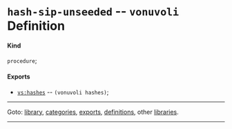 

<a id='definition__vonuvoli__hash-sip-unseeded'></a>

# `hash-sip-unseeded` -- `vonuvoli` Definition


<a id='definition__vonuvoli__hash-sip-unseeded__kind'></a>

#### Kind

`procedure`;


<a id='definition__vonuvoli__hash-sip-unseeded__exports'></a>

#### Exports

 * [`vs:hashes`](../../vonuvoli/exports/vs_3a_hashes.md#export__vonuvoli__vs_3a_hashes) -- `(vonuvoli hashes)`;

----

Goto: [library](../../vonuvoli/_index.md#library__vonuvoli), [categories](../../vonuvoli/categories/_index.md#toc__vonuvoli__categories), [exports](../../vonuvoli/exports/_index.md#toc__vonuvoli__exports), [definitions](../../vonuvoli/definitions/_index.md#toc__vonuvoli__definitions), other [libraries](../../_libraries.md#toc__libraries).

----

